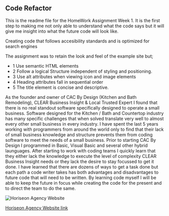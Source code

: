 ## Code Refactor

This is the readme file for the HomeWork Assignment Week 1.  It is the first step to making me not only able to understand what the code says but it will give me insight into what the future code will look like.

Creating code that follows accesibility standards and is optimized for search engines

The assignment was to retain the look and feel of the example site but;

- 1 Use semantic HTML elements
- 2 Follow a logical Structure independent of styling and positioning.
- 3 Use alt attributes when viewing icon and image elements
- 4 Heading attributes fall in sequential order
- 5 The title element is concise and descriptive.

As the founder and owner of CAC By Design (Kitchen and Bath Remodeling), CLEAR Business Insight & Local Trusted Expert I found that there is no real standout software specifically designed to operate a small business.  Software designed for the Kitchen / Bath and Countertop industry has many specific challenges that when solved translate very well to almost every other small business in every industry.  I have spent the last 5 years working with programmers from around the world only to find that their lack of small business knowledge and structure prevents them from coding software to meet the needs of a small business.  Prior to starting CAC By Design I programmed in Basic, Visual Basic and several other hybrid launguages.  After starting to work with coding teams I quickly learn that they either lack the knowledge to execute the level of complexity CLEAR Business Insight needs or they lack the desire to stay focussed to get it done.  I have learned that there are dozens of ways to get a task done but each path a code writer takes has both advantages and disadvantages to future code that will need to be written. By learning code myself I will be able to keep the future in focus while creating the code for the present and to direct the team to do the same.


![Horiseon Agency Website](./assets/images/Horiseon%20Marketing%20Agency.gif)

[Horiseon Agency Website link](https://clearbusinessinsight.github.io/Ohio_State/)

